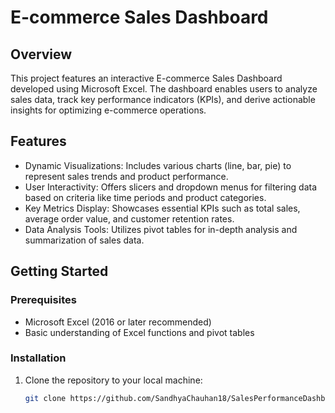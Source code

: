 # E-commerce Sales Dashboard

## Overview
This project features an interactive E-commerce Sales Dashboard developed using Microsoft Excel. The dashboard enables users to analyze sales data, track key performance indicators (KPIs), and derive actionable insights for optimizing e-commerce operations. 

## Features
- Dynamic Visualizations: Includes various charts (line, bar, pie) to represent sales trends and product performance.
- User Interactivity: Offers slicers and dropdown menus for filtering data based on criteria like time periods and product categories.
- Key Metrics Display: Showcases essential KPIs such as total sales, average order value, and customer retention rates.
- Data Analysis Tools: Utilizes pivot tables for in-depth analysis and summarization of sales data.

## Getting Started

### Prerequisites
- Microsoft Excel (2016 or later recommended)
- Basic understanding of Excel functions and pivot tables

### Installation
1. Clone the repository to your local machine:
   ```bash
   git clone https://github.com/SandhyaChauhan18/SalesPerformanceDashboard
